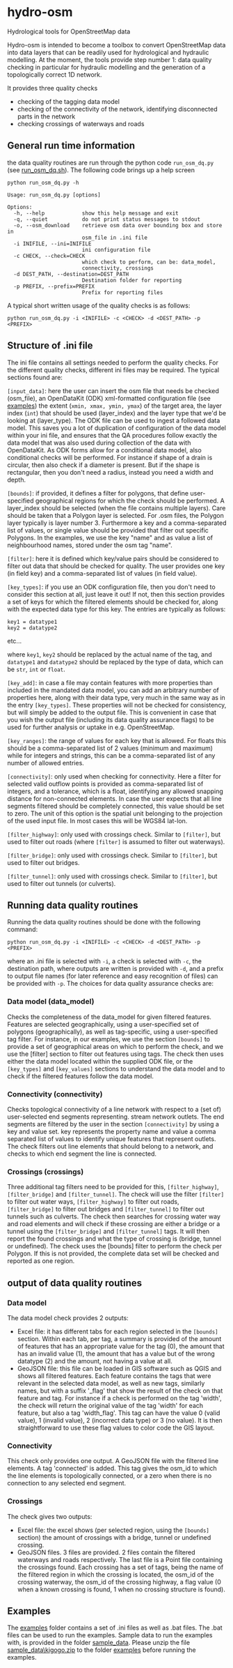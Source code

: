 # hydro-osm
Hydrological tools for OpenStreetMap data

Hydro-osm is intended to become a toolbox to convert OpenStreetMap data into data layers that can be readily used
for hydrological and hydraulic modelling. At the moment, the tools provide step number 1: data quality checking in
particular for hydraulic modelling and the generation of a topologically correct 1D network.

It provides three quality checks
- checking of the tagging data model
- checking of the connectivity of the network, identifying disconnected parts in the network
- checking crossings of waterways and roads

## General run time information
the data quality routines are run through the python code ```run_osm_dq.py``` (see [run_osm_dq.sh](https://github.com/openearth/hydro-osm/blob/master/run_osm_dq.py)).
The following code brings up a help screen

```
python run_osm_dq.py -h

Usage: run_osm_dq.py [options]

Options:
  -h, --help            show this help message and exit
  -q, --quiet           do not print status messages to stdout
  -o, --osm_download    retrieve osm data over bounding box and store in
                        osm_file in .ini file
  -i INIFILE, --ini=INIFILE
                        ini configuration file
  -c CHECK, --check=CHECK
                        which check to perform, can be: data_model,
                        connectivity, crossings
  -d DEST_PATH, --destination=DEST_PATH
                        Destination folder for reporting
  -p PREFIX, --prefix=PREFIX
                        Prefix for reporting files

```

A typical short written usage of the quality checks is as follows:

```
python run_osm_dq.py -i <INIFILE> -c <CHECK> -d <DEST_PATH> -p <PREFIX>
```

## Structure of .ini file
The ini file contains all settings needed to perform the quality checks. For the different quality checks, different
ini files may be required. The typical sections found are:

```[input_data]```: here the user can insert the osm file that needs be checked (osm_file), an OpenDataKit (ODK)
xml-formatted configuration file (see [examples](https://opendatakit.org/help/form-design/examples/))
the extent (```xmin, xmax, ymin, ymax```) of the target area, the layer index (```int```) that should be used (layer_index) and the
layer type that we'd be looking at (layer_type). The ODK file can be used to ingest a followed data model. This saves
you a lot of duplication of configuration of the data model within your ini file, and ensures that the QA procedures
follow exactly the data model that was also used during collection of the data with OpenDataKit. As ODK forms allow for
a conditional data model, also conditional checks will be performed. For instance if shape of a drain is circular, then
also check if a diameter is present. But if the shape is rectangular, then you don't need a radius, instead you need a
width and depth.

```[bounds]```: if provided, it defines a filter for polygons, that define user-specified geographical regions for which the
check should be performed. A layer_index should be selected (when the file contains multiple layers). Care should be
taken that a Polygon layer is selected. For .osm files, the Polygon layer typically is layer number 3. Furthermore a key
and a comma-separated list of values, or single value should be provided that filter out specific Polygons.
In the examples, we use the key "name" and as value a list of neighbourhood names, stored under the osm tag "name".

```[filter]```: here it is defined which key/value pairs should be considered to filter out data that should be checked for
quality. The user provides one key (in field key) and a comma-separated list of values (in field value).

```[key_types]```: if you use an ODK configuration file, then you don't need to consider this section at all, just leave
it out! If not, then this section provides a set of keys for which the filtered elements should be checked for, along
with the expected data type for this key. The entries are typically as follows:

```
key1 = datatype1
key2 = datatype2
```

etc...

where ```key1```, ```key2``` should be replaced by the actual name of the tag, and ```datatype1``` and ```datatype2```
should be replaced by the type of data, which can be ```str```, ```int``` or ```float```.

```[key_add]```: in case a file may contain features with more properties than included in the mandated data model, you
can add an arbitrary number of properties here, along with their data type, very much in the same way as in the entry 
```[key_types]```. These properties will not be checked for consistency, but will simply be added to the output file.
This is convenient in case that you wish the output file (including its data quality assurance flags) to be used for 
further analysis or uptake in e.g. OpenStreetMap.  


```[key_ranges]```: the range of values for each key that is allowed. For floats this should be a comma-separated
list of 2 values (minimum and maximum) while for integers and strings, this can be a comma-separated list of any number
of allowed entries.

```[connectivity]```: only used when checking for connectivity. Here a filter for selected valid outflow
points is provided as comma-separated list of integers, and a tolerance, which is a float, identifying any allowed
snapping distance for non-connected elements. In case the user expects that all line segments filtered should be
completely connected, this value should be set to zero. The unit of this option is the spatial unit belonging to the
projection of the used input file. In most cases this will be WGS84 lat-lon.

```[filter_highway]```: only used with crossings check. Similar to ```[filter]```, but used to filter out roads (where
```[filter]``` is assumed to filter out waterways).

```[filter_bridge]```: only used with crossings check. Similar to ```[filter]```, but used to filter out bridges.

```[filter_tunnel]```: only used with crossings check. Similar to ```[filter]```, but used to filter out tunnels (or culverts).

## Running data quality routines
Running the data quality routines should be done with the following command:

```
python run_osm_dq.py -i <INIFILE> -c <CHECK> -d <DEST_PATH> -p <PREFIX>
```

where an .ini file is selected with ```-i```, a check is selected with ```-c```, the destination path, where outputs are written is
provided with ```-d```, and a prefix to output file names (for later reference and easy recognition of files) can be
provided with ```-p```. The choices for data quality assurance checks are:

### Data model (data_model)
Checks the completeness of the data_model for given filtered features. Features are selected geographically,
using a user-specified set of polygons (geographically), as well as tag-specific, using a user-specified tag filter.
For instance, in our examples, we use the section ```[bounds]``` to provide a set of geographical areas on which to perform
the check, and we use the [filter] section to filter out features using tags. The check then uses either the data model
located within the supplied ODK file, or the ```[key_types]``` and ```[key_values]``` sections to understand the data 
model and to check if the filtered features follow the data model.

### Connectivity (connectivity)
Checks topological connectivity of a line network with respect to a (set of) user-selected end segments representing.
stream network outlets. The end segments are filtered by the user in the section ```[connectivity]``` by using a key and
value set. key represents the property name and value a comma separated list of values to identify unique features
that represent outlets. The check filters out line elements that should belong to a network, and checks to which end
segment the line is connected.

### Crossings (crossings)
Three additional tag filters need to be provided for this, ```[filter_highway]```, ```[filter_bridge]``` and ```[filter_tunnel]```.
The check will use the filter ```[filter]``` to filter out water ways, ```[filter_highway]``` to filter out roads, ```[filter_bridge]```
to filter out bridges and ```[filter_tunnel]``` to filter out tunnels such as culverts. The check then searches for crossing
water way and road elements and will check if these crossing are either a bridge or a tunnel using the ```[filter_bridge]```
and ```[filter_tunnel]``` tags. It will then report the found crossings and what the type of crossing is (bridge, tunnel
or undefined). The check uses the [bounds] filter to perform the check per Polygon. If this is not provided, the
complete data set will be checked and reported as one region.

## output of data quality routines
### Data model
The data model check provides 2 outputs:
- Excel file: it has different tabs for each region selected in the ```[bounds]``` section. Within each tab, per tag,
a summary is provided of the amount of features that has an appropriate value for the tag (0), the amount that has an
invalid value (1), the amount that has a value but of the wrong datatype (2) and the amount, not having a value at all.
- GeoJSON file: this file can be loaded in GIS software such as QGIS and shows all filtered features. Each feature
contains the tags that were relevant in the selected data model, as well as new tags, similarly names, but with a
suffix '_flag' that show the result of the check on that feature and tag. For instance if a check is performed on the
tag 'width', the check will return the original value of the tag 'width' for each feature, but also a tag 'width_flag'.
This tag can have the value 0 (valid value), 1 (invalid value), 2 (incorrect data type) or 3 (no value). It is then
straightforward to use these flag values to color code the GIS layout.

### Connectivity
This check only provides one output. A GeoJSON file with the filtered line elements. A tag 'connected' is added. This
tag gives the osm_id to which the line elements is topologically connected, or a zero when there is no connection to
any selected end segment.

### Crossings
The check gives two outputs:
- Excel file: the excel shows (per selected region, using the ```[bounds]``` section) the amount of crossings with a bridge,
tunnel or undefined crossing.
- GeoJSON files. 3 files are provided. 2 files contain the filtered waterways and roads respectively. The last file
is a Point file containing the crossings found. Each crossing has a set of tags, being the name of the filtered region
in which the crossing is located, the osm_id of the crossing waterway, the osm_id of the crossing highway, a flag value
(0 when a known crossing is found, 1 when no crossing structure is found).

## Examples
The [examples](https://github.com/openearth/hydro-osm/tree/master/examples) folder contains a set of .ini files as well
as .bat files. The .bat files can be used to run the examples.
Sample data to run the examples with, is provided in the folder [sample_data](https://github.com/openearth/hydro-osm/tree/master/sample_data). Please unzip the file
[sample_data\kigogo.zip](https://github.com/openearth/hydro-osm/blob/master/sample_data/kigogo.zip) to the folder
[examples](https://github.com/openearth/hydro-osm/tree/master/examples) before running the examples.
